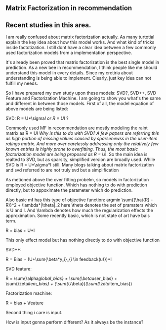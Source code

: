 ## Matrix Factorization in recommendation

## Recent studies in this area.

I am really confused about matrix factorization actually. As many turtotial explain the key idea about how this model works. And what kind of tricks inside factotization.
I still dont have a clear idea between a few commonly used factorization models from a implementation perspective.

It's already been proved that matrix factorization is the best single model in prediction. As a new bee in recommendation, I think people like me should understand this model in every details.
Since my cretiria about understanding is being able to implement. Clearly, just key idea can not fulfill my needs.

So I have prepared my own study upon these models: SVD?, SVD++, SVD Feature and Factorization Machine. I am going to show you what's the same and different in between those models.
First of all, the model equation of above models are being listed:

SVD: R = U*\sigma*I or R = U*I ?

Commonly used MF in recommendation are mostly modeling the raint matrix as R = U*I
Why is this to do with SVD? A few papers are referring this as high portion of missing values caused by sparsenewss in the user-item ratings matrix. And more over carelessly addressing only the relatively few known entries is highly prone to overfitting. Thus, the most basic factorization model are being proposed as R = U*I. 
So the main idea is realted to SVD, but as sparsity, simplified version are broadly used.
While SVD is R = U*\sigma*I still. Many blogs talking about matrix factorization and svd referred to are not truly svd but a simplification

As metioned above the over fitting probelm, so models in factorization employed objective function. Which has nothing to do with prediction directly, but to appoximate the parameter which do prediction.

Also basic mf has this type of objective function: argmin \sum{(\hat{R} - R)}^2 + \lambda*|\theta|_2
here \theta denotes the set of pramaters which is U and I. And \lambda denotes how much the regularization effects the approximation.
Some recently basic, which is not state of art have bais term. 

R = bias + U*I 

This only effect model but has nothing directly to do with objective function

SVD++:

R =  Bias + (U+\sum{\beta*y_i}_{i \in feedback(u)})*I

SVD feature:

R = \sum{\alpha*global_bias} + \sum{\beta*user_bias} + \sum{\zeta*item_bias} + (\sum{U*\beta})*(\sum{\zeta*item_bias})

Factorization machine:

R = bias + \feature

Second thing i care is input. 

How is input gonna perform different? As it always be the instance? 



